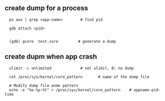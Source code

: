 
## create dump for a process
```
  ps aux | grep <app-name>        # find pid

  gdb attach <pid>


  (gdb) gcore  test.core         # generate a dump
```  



## create dupm when app crash
```
  ulimit -c unlimited             # set ulimit, 0: no dump

  cat /proc/sys/kernel/core_pattern       # name of the dump file

  # Modify dump file anme pattern
  echo -e "%e-%p-%t" > /proc/sys/kernel/core_pattern    # appname-pid-time
```



